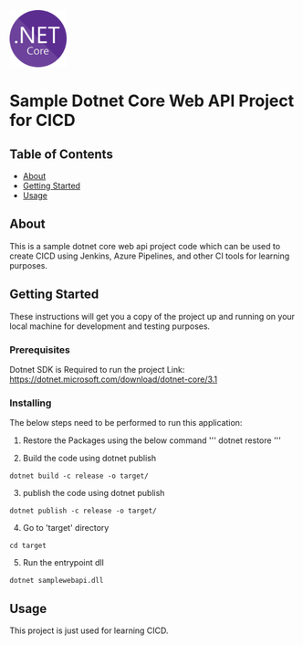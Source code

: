<img src="https://github.com/27aadesh/Sample-Dotnet-Core-Web-API-Project-for-CICD/blob/master/screenshots/netcore.png" width="100" height="100"></img>
# Sample Dotnet Core Web API Project for CICD

## Table of Contents

- [About](#about)
- [Getting Started](#getting_started)
- [Usage](#usage)

## About <a name = "about"></a>

This is a sample dotnet core web api project code which can be used to create CICD using Jenkins, Azure Pipelines, and other CI tools for learning purposes. 

## Getting Started <a name = "getting_started"></a>

These instructions will get you a copy of the project up and running on your local machine for development and testing purposes. 

### Prerequisites

Dotnet SDK is Required to run the project
Link: https://dotnet.microsoft.com/download/dotnet-core/3.1

### Installing

The below steps need to be performed to run this application:

1. Restore the Packages using the below command
'''
dotnet restore
'''

2. Build the code using dotnet publish
```
dotnet build -c release -o target/
```

3. publish the code using dotnet publish
```
dotnet publish -c release -o target/
```

4. Go to 'target' directory
```
cd target
```

5. Run the entrypoint dll
```
dotnet samplewebapi.dll
```

## Usage <a name = "usage"></a>

This project is just used for learning CICD. 
